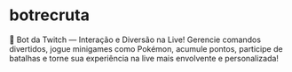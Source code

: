 # botrecruta
🤖 Bot da Twitch — Interação e Diversão na Live!
Gerencie comandos divertidos, jogue minigames como Pokémon, acumule pontos, participe de batalhas e torne sua experiência na live mais envolvente e personalizada!
